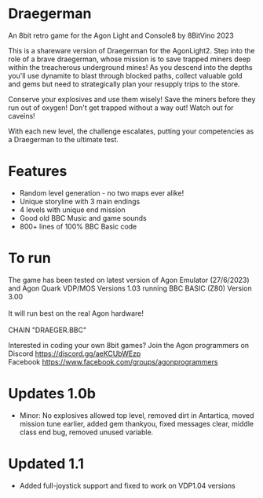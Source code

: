 # Draegerman
An 8bit retro game for the Agon Light and Console8 by 8BitVino 2023

This is a shareware version of Draegerman for the AgonLight2.
Step into the role of a brave draegerman, whose mission is to save trapped miners deep within the treacherous underground mines!
As you descend into the depths you'll use dynamite to blast through blocked paths, collect valuable gold and gems but need to strategically plan your resupply trips to the store.

Conserve your explosives and use them wisely!
Save the miners before they run out of oxygen!
Don't get trapped without a way out!
Watch out for caveins!

With each new level, the challenge escalates, putting your competencies as a Draegerman to the ultimate test.

# Features
- Random level generation - no two maps ever alike!
- Unique storyline with 3 main endings
- 4 levels with unique end mission
- Good old BBC Music and game sounds
- 800+ lines of 100% BBC Basic code 

# To run 
The game has been tested on latest version of Agon Emulator (27/6/2023) and Agon Quark VDP/MOS Versions 1.03 running BBC BASIC (Z80) Version 3.00<br><br>
It will run best on the real Agon hardware! <br><br>
CHAIN "DRAEGER.BBC"

Interested in coding your own 8bit games? Join the Agon programmers on<br>
Discord https://discord.gg/aeKCUbWEzp <br>
Facebook https://www.facebook.com/groups/agonprogrammers <br>

# Updates 1.0b
- Minor: No explosives allowed top level, removed dirt in Antartica, moved mission tune earlier, added gem thankyou, fixed messages clear, middle class end bug, removed unused variable.

# Updated 1.1
- Added full-joystick support and fixed to work on VDP1.04 versions
